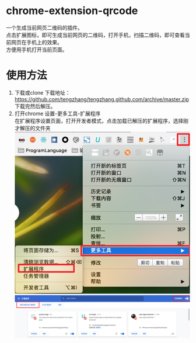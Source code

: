 # chrome-extension-qrcode
一个生成当前网页二维码的插件。  
点击扩展图标，即可生成当前网页的二维码，打开手机，扫描二维码，即可查看当前网页在手机上的效果。  
方便用手机打开当前页面。

# 使用方法
1. 下载或clone
下载地址：https://github.com/tengzhang/tengzhang.github.com/archive/master.zip  
下载完然后解压。  
2. 打开chrome 设置-更多工具-扩展程序  
在扩展程序设置页面，打开开发者模式，点击加载已解压的扩展程序，选择刚才解压的文件夹  
![image](https://github.com/tengzhang/chrome-extension-qrcode/blob/master/doc/screenshot-1.png)
![image](https://github.com/tengzhang/chrome-extension-qrcode/blob/master/doc/screenshot-2.png)

